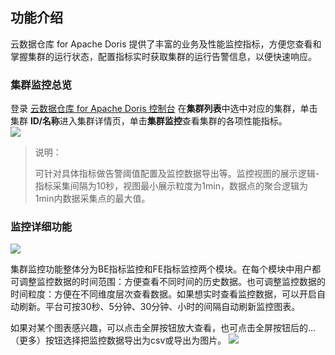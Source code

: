 ## 功能介绍

云数据仓库 for Apache Doris 提供了丰富的业务及性能监控指标，方便您查看和掌握集群的运行状态，配置指标实时获取集群的运行告警信息，以便快速响应。

### 集群监控总览

登录 [云数据仓库 for Apache Doris 控制台](https://console.cloud.tencent.com/cdwdoris) 在**集群列表**中选中对应的集群，单击集群 **ID/名称**进入集群详情页，单击**集群监控**查看集群的各项性能指标。  
![](https://qcloudimg.tencent-cloud.cn/raw/00b47bd7d38dc461d9fd106ca2725d7d.png)

> 说明：
> 
> 可针对具体指标做告警阈值配置及监控数据导出等。监控视图的展示逻辑-指标采集间隔为10秒，视图最小展示粒度为1min，数据点的聚合逻辑为1min内数据采集点的最大值。

### 监控详细功能
![](https://qcloudimg.tencent-cloud.cn/raw/753262532bb23793a999d965247d30ef.png)

集群监控功能整体分为BE指标监控和FE指标监控两个模块。在每个模块中用户都可调整监控数据的时间范围：方便查看不同时间的历史数据。也可调整监控数据的时间粒度：方便在不同维度层次查看数据。如果想实时查看监控数据，可以开启自动刷新。平台可按30秒、5分钟、30分钟、小时的间隔自动刷新监控图表。

如果对某个图表感兴趣，可以点击全屏按钮放大查看，也可点击全屏按钮后的...（更多）按钮选择把监控数据导出为csv或导出为图片。
![](https://qcloudimg.tencent-cloud.cn/raw/5c36170b855fb6c62dc7b4e82086156a.png)

